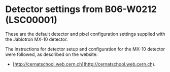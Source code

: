 Detector settings from B06-W0212 (LSC00001)
===========================================

These are the default detector and pixel configuration settings
supplied with the Jablotron MX-10 detector.

The instructions for detector setup and configuration for the
MX-10 detector were followed, as described on
the website:

* [http://cernatschool.web.cern.ch](http://cernatschool.web.cern.ch).
